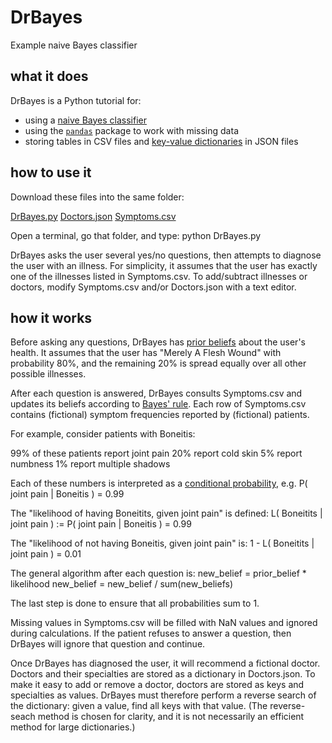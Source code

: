 # DrBayes
Example naive Bayes classifier


## what it does

DrBayes is a Python tutorial for:

- using a [naive Bayes classifier](https://en.wikipedia.org/wiki/Naive_Bayes_classifier)
- using the [`pandas`](http://pandas.pydata.org/) package to work with missing data
- storing tables in CSV files and [key-value dictionaries](https://en.wikipedia.org/wiki/Key-value_database) in JSON files


## how to use it

Download these files into the same folder:

[DrBayes.py](https://github.com/samkennerly/DrBayes/blob/master/DrBayes.py)
[Doctors.json](https://github.com/samkennerly/DrBayes/blob/master/Doctors.json)
[Symptoms.csv](https://github.com/samkennerly/DrBayes/blob/master/Symptoms.csv)

Open a terminal, go that folder, and type: python DrBayes.py

DrBayes asks the user several yes/no questions, then attempts to diagnose the user with an illness. For simplicity, it assumes that the user has exactly one of the illnesses listed in Symptoms.csv. To add/subtract illnesses or doctors, modify Symptoms.csv and/or Doctors.json with a text editor.


## how it works

Before asking any questions, DrBayes has [prior beliefs](https://en.wikipedia.org/wiki/Prior_probability) about the user's health. It assumes that the user has "Merely A Flesh Wound" with probability 80%, and the remaining 20% is spread equally over all other possible illnesses.

After each question is answered, DrBayes consults Symptoms.csv and updates its beliefs according to [Bayes' rule](https://en.wikipedia.org/wiki/Bayes'_theorem). Each row of Symptoms.csv contains (fictional) symptom frequencies reported by (fictional) patients.

For example, consider patients with Boneitis:

99% of these patients report joint pain
20% report cold skin
5% report numbness
1% report multiple shadows

Each of these numbers is interpreted as a [conditional probability](https://en.wikipedia.org/wiki/Conditional_probability), e.g.
P( joint pain | Boneitis ) = 0.99

The "likelihood of having Boneitits, given joint pain" is defined:
L( Boneitits | joint pain ) := P( joint pain | Boneitis ) = 0.99

The "likelihood of not having Boneitis, given joint pain" is:
1 - L( Boneitits | joint pain ) = 0.01

The general algorithm after each question is:
new_belief = prior_belief * likelihood
new_belief = new_belief / sum(new_beliefs)

The last step is done to ensure that all probabilities sum to 1.

Missing values in Symptoms.csv will be filled with NaN values and ignored during calculations. If the patient refuses to answer a question, then DrBayes will ignore that question and continue.

Once DrBayes has diagnosed the user, it will recommend a fictional doctor. Doctors and their specialties are stored as a dictionary in Doctors.json. To make it easy to add or remove a doctor, doctors are stored as keys and specialties as values. DrBayes must therefore perform a reverse search of the dictionary: given a value, find all keys with that value. (The reverse-seach method is chosen for clarity, and it is not necessarily an efficient method for large dictionaries.)
